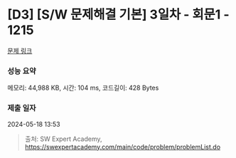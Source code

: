 # [D3] [S/W 문제해결 기본] 3일차 - 회문1 - 1215 

[문제 링크](https://swexpertacademy.com/main/code/problem/problemDetail.do?contestProbId=AV14QpAaAAwCFAYi) 

### 성능 요약

메모리: 44,988 KB, 시간: 104 ms, 코드길이: 428 Bytes

### 제출 일자

2024-05-18 13:53



> 출처: SW Expert Academy, https://swexpertacademy.com/main/code/problem/problemList.do